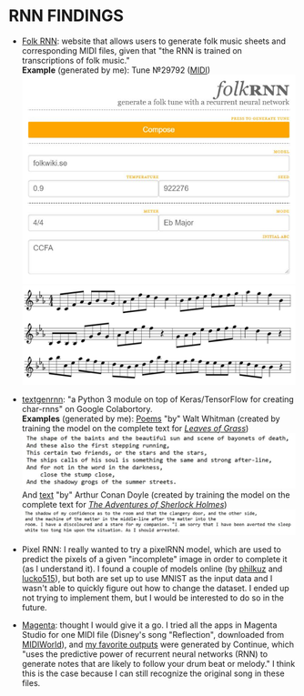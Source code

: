 # RNN FINDINGS  
  
* [Folk RNN](https://folkrnn.org/): website that allows users to generate folk music sheets and corresponding MIDI files, given that "the RNN is trained on transcriptions of folk music."  
**Example** (generated by me): Tune №29792 ([MIDI](https://github.com/marialauramirabelli/A.rt-I.ntel/blob/master/RNN/RNN-Files/folkrnn-tune29792.midi))  
![settings](https://github.com/marialauramirabelli/A.rt-I.ntel/blob/master/RNN/RNN-Files/folkrnn-settings.JPG)  
![sheet](https://github.com/marialauramirabelli/A.rt-I.ntel/blob/master/RNN/RNN-Files/folkrnn-sheet.JPG)  
  
* [textgenrnn](https://github.com/minimaxir/textgenrnn): "a Python 3 module on top of Keras/TensorFlow for creating char-rnns" on Google Colabortory.    
**Examples** (generated by me): [Poems](https://github.com/marialauramirabelli/A.rt-I.ntel/blob/master/RNN/RNN-Files/leavesOfGrass_colaboratory_gentext.txt) "by" Walt Whitman (created by training the model on the complete text for [*Leaves of Grass*](http://www.gutenberg.org/ebooks/1322))  
![whitman](https://github.com/marialauramirabelli/A.rt-I.ntel/blob/master/RNN/RNN-Files/whitman.JPG) 
And [text](https://github.com/marialauramirabelli/A.rt-I.ntel/blob/master/RNN/RNN-Files/holmes_colaboratory_gentext.txt) "by" Arthur Conan Doyle (created by training the model on the complete text for [*The Adventures of Sherlock Holmes*](http://www.gutenberg.org/ebooks/1661)) 
![doyle](https://github.com/marialauramirabelli/A.rt-I.ntel/blob/master/RNN/RNN-Files/doyle.JPG)  
 
* Pixel RNN: I really wanted to try a pixelRNN model, which are used to predict the pixels of a given "incomplete" image in order to complete it (as I understand it). I found a couple of models online (by [philkuz](https://github.com/philkuz/PixelRNN) and [lucko515](https://github.com/lucko515/pixelrnn)), but both are set up to use MNIST as the input data and I wasn't able to quickly figure out how to change the dataset. I ended up not trying to implement them, but I would be interested to do so in the future.  
  
* [Magenta](https://magenta.tensorflow.org/): thought I would give it a go. I tried all the apps in Magenta Studio for one MIDI file (Disney's song "Reflection", downloaded from [MIDIWorld](http://www.midiworld.com/files/)), and [my favorite outputs](https://github.com/marialauramirabelli/A.rt-I.ntel/tree/master/RNN/RNN-Files/Magenta-Continue) were generated by Continue, which "uses the predictive power of recurrent neural networks (RNN) to generate notes that are likely to follow your drum beat or melody." I think this is the case because I can still recognize the original song in these files.
